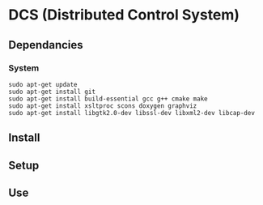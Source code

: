 # DCS (Distributed Control System)

## Dependancies
### System
``` console
sudo apt-get update
sudo apt-get install git
sudo apt-get install build-essential gcc g++ cmake make
sudo apt-get install xsltproc scons doxygen graphviz
sudo apt-get install libgtk2.0-dev libssl-dev libxml2-dev libcap-dev
```

## Install

## Setup

## Use
